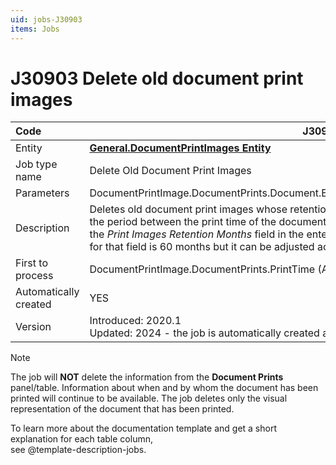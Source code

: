 ```yaml
---
uid: jobs-J30903
items: Jobs
---
```


# J30903 Deletе old document print images

| Code                  | J30903                                                       |
| :-------------------- | ------------------------------------------------------------ |
| Entity                | **[General.DocumentPrintImages Entity](https://docs.erp.net/model/entities/General.DocumentPrintImages.html)**                                 |
| Job type name         | Deletе Old Document Print Images                             |
| Parameters            | DocumentPrintImage.DocumentPrints.Document.EnterpriseCompany.PrintImagesRetentionMonths |
| Description           | Deletes old document print images whose retention period has expired. Expiration occurs when the period between the print time of the document image and today is larger than the period set in the *Print Images Retention Months* field in the enterprise company's definition. The default value for that field is 60 months but it can be adjusted according to the company's needs. |
| First to process      | DocumentPrintImage.DocumentPrints.PrintTime (ASC)            |
| Automatically created | YES                                                          |
| Version               | Introduced: 2020.1<br> Updated: 2024 - the job is automatically created and activated into the databases|

> [!Note]
> 
> The job will **NOT** delete the information from the **Document Prints** panel/table. Information about when and by whom the document has been printed will continue to be available. The job deletes only the visual representation of the document that has been printed.

To learn more about the documentation template and get a short explanation for each table column, <br> see @template-description-jobs.
